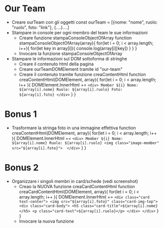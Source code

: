 #  Our Team

- Creare ourTeam con gli oggetti
    const ourTeam = [{nome: "nome", ruolo: "ruolo", foto: "link"}, {....}....]
- Stampare in console per ogni membro del team le sue informazioni
    - Creare funzione stampaConsoleObjectOfArray
        function stampaConsoleObjectOfArray(array){
            for(let i = 0; i < array.length; i++){
                for(let key in array[i]){
                    console.log(array[i][key])
                }
            }
        }
    - Invocare la funzione stampaConsoleObjectOfArray       
- Stampare le informazioni sul DOM sottoforma di stringhe
    - Creare il contenuto html della pagina 
    - Creare ourTeamDOMElement tramite id "our-team"
    - Creare il contenuto tramite funzione creaContentHtml
        function creaContentHtml(DOMElement, array){
            for(let i = 0; i < array.length; i++ ){
                DOMElement.InnerHtml += `
                    <div>
                        Member ${i}
                        Nome: ${array[i].nome}
                        Ruolo: ${array[i].ruolo}
                        Foto: ${array[i].foto}
                    </div>
                `
            }
        }

# Bonus 1

- Trasformare la stringa foto in una immagine effettiva
    function creaContentHtml(DOMElement, array){
            for(let i = 0; i < array.length; i++ ){
                DOMElement.InnerHtml += `
                    <div>
                        Member ${i}
                        Nome: ${array[i].nome}
                        Ruolo: ${array[i].ruolo}
                        <img class="image-member" src="${array[i].foto}"> 
                    </div>
                `
            }
        }

# Bonus 2

- Organizzare i singoli membri in card/schede (vedi screenshot)
    - Creao la NUOVA funzione creaCardContentHtml
        function creaCardContentHtml(DOMElement, array){
            for(let i = 0; i < array.length; i++ ){
                DOMElement.InnerHtml += `
                    <div class="card text-center">
                        <img src="${array[i].foto}" class="card-img-top">
                        <div class="card-body">
                            <h5 class="card-title">${array[i].nome}</h5>
                             <p class="card-text">${array[i].ruolo}</p>
                        </div>
                    </div>
                `
            }
        }
    - Invocare la nuova funzione
